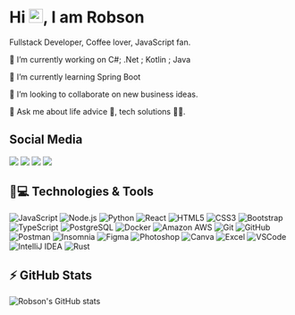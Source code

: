 <h1 style="text-align: justify;">Hi <img src="https://media.giphy.com/media/hvRJCLFzcasrR4ia7z/giphy.gif" width="25px">, I am Robson</h1>
<p style="text-align: justify;">Fullstack Developer, Coffee lover, JavaScript fan.</p>

🔭 I’m currently working on C#; .Net ; Kotlin ; Java

🌱 I’m currently learning Spring Boot

👯 I’m looking to collaborate on new business ideas.

💬 Ask me about life advice 🤣, tech solutions 👨‍💻.

## Social Media

<div>
  <a href="https://instagram.com/robsonqueiroz37" target="_blank"><img src="https://img.shields.io/badge/-Instagram-%23E4405F?style=for-the-badge&logo=instagram&logoColor=white"></a>
  <a href="https://discord.gg/wagxzStdcR" target="_blank"><img src="https://img.shields.io/badge/Discord-7289DA?style=for-the-badge&logo=discord&logoColor=white"></a>
  <a href="https://www.linkedin.com/in/RobsonMendes37" target="_blank"><img src="https://img.shields.io/badge/-LinkedIn-%230077B5?style=for-the-badge&logo=linkedin&logoColor=white"></a>
  <a href="mailto:robsonqueirozmendes@gmail.com" target="_blank"><img src="https://img.shields.io/badge/Gmail-D14836?style=for-the-badge&logo=gmail&logoColor=white"></a>
</div>

## 🚀💻 Technologies & Tools

![JavaScript](https://img.shields.io/badge/-JavaScript-DD9C24?style=flat-square&logo=javascript)
![Node.js](https://img.shields.io/badge/-Node.js-2F2F2F?style=flat-square&logo=node.js)
![Python](https://img.shields.io/badge/-Python-002E4B?style=flat-square&logo=python)
![React](https://img.shields.io/badge/-React-0E0629?style=flat-square&logo=react)
![HTML5](https://img.shields.io/badge/-HTML5-E34F26?style=flat-square&logo=html5&logoColor=white)
![CSS3](https://img.shields.io/badge/-CSS3-1572B6?style=flat-square&logo=css3)
![Bootstrap](https://img.shields.io/badge/-Bootstrap-563D7C?style=flat-square&logo=bootstrap)
![TypeScript](https://img.shields.io/badge/-TypeScript-007ACC?style=flat-square&logo=typescript)
![PostgreSQL](https://img.shields.io/badge/-PostgreSQL-336791?style=flat-square&logo=postgresql)
![Docker](https://img.shields.io/badge/-Docker-1384C0?style=flat-square&logo=docker)
![Amazon AWS](https://img.shields.io/badge/Amazon%20AWS-232F3E?style=flat-square&logo=amazon-aws)
![Git](https://img.shields.io/badge/-Git-black?style=flat-square&logo=git)
![GitHub](https://img.shields.io/badge/-GitHub-181717?style=flat-square&logo=github)
![Postman](https://img.shields.io/badge/-Postman-black?style=flat-square&logo=postman)
![Insomnia](https://img.shields.io/badge/-Insomnia-433C72?style=flat-square&logo=insomnia)
![Figma](https://img.shields.io/badge/-Figma-000?style=flat-square&logo=figma)
![Photoshop](https://img.shields.io/badge/-Photoshop-11152F?style=flat-square&logo=adobephotoshop)
![Canva](https://img.shields.io/badge/-Canva-732DE6?style=flat-square&logo=canva)
![Excel](https://img.shields.io/badge/-Excel-217346?style=flat-square&logo=microsoft-excel)
![VSCode](https://img.shields.io/badge/-VSCode-007ACC?style=flat-square&logo=visual-studio-code)
![IntelliJ IDEA](https://img.shields.io/badge/-IntelliJ%20IDEA-27282C?style=flat-square&logo=intellij-idea)
![Rust](https://img.shields.io/badge/-Rust-F55208?style=flat-square&logo=rust)

## ⚡ GitHub Stats

![Robson's GitHub stats](https://github-readme-stats.vercel.app/api?username=RobsonMendes37&show_icons=true&theme=tokyonight)
